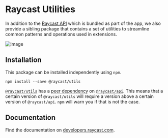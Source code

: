 # Raycast Utilities

In addition to the [Raycast API](https://developers.raycast.com/api-reference/ai) which is bundled as part of the app, we also provide a sibling package that contains a set of utilities to streamline common patterns and operations used in extensions.

![image](https://user-images.githubusercontent.com/3254314/181186048-37bf34c2-a317-4181-8976-2122af6a8506.png)

## Installation

This package can be installed independently using `npm`.

```
npm install --save @raycast/utils
```

[`@raycast/utils`](https://www.npmjs.com/package/@raycast/utils) has a [peer dependency](https://docs.npmjs.com/cli/v8/configuring-npm/package-json#peerdependencies) on [`@raycast/api`](https://www.npmjs.com/package/@raycast/api). This means that a certain version of `@raycast/utils` will require a version above a certain version of `@raycast/api`. `npm` will warn you if that is not the case.

## Documentation

Find the documentation on [developers.raycast.com](https://developers.raycast.com/utilities/getting-started).

